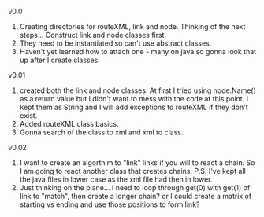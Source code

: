 v0.0

1. Creating directories for routeXML, link and node. Thinking of the next steps... Construct link and node classes first. 
2. They need to be instantiated so can't use abstract classes.
3. Haven't yet learned how to attach one - many on java so gonna look that up after I create classes.

v0.01

1. created both the link and node classes. At first I tried using node.Name() as a return value but I didn't want to mess with the code at this point. I kept them as String and I will add exceptions to routeXML if they don't exist.
2. Added routeXML class basics.
3. Gonna search of the class to xml and xml to class.

v0.02

1. I want to create an algorthim to "link" links if you will to react a chain. So I am going to react another class that creates chains. P.S. I've kept all the java files in lower case as the xml file had then in lower.
2. Just thinking on the plane... I need to loop through get(0) with get(1) of link to "match", then create a longer chain? or I could create a matrix of starting vs ending and use those positions to form link?